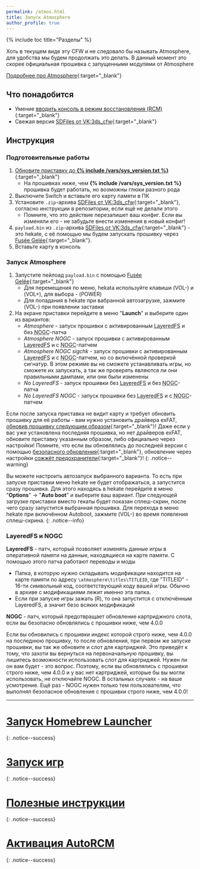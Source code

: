 ```yaml
---
permalink: /atmos.html
title: Запуск Atmosphere
author_profile: true
---
```

{% include toc title="Разделы" %}

Хоть в текущем виде эту CFW и не следовало бы называть Atmosphere, для удобства мы будем продолжать это делать. В данный момент это скорее официальная прошивка с запущенными модулями от Atmosphere

[Подробнее про Atmosphere](launch-cfw#atmosphere){:target="_blank"}

## Что понадобится 

* Умение [вводить консоль в режим восстановления (RCM)](fusee-gelee#%D1%87%D0%B0%D1%81%D1%82%D1%8C-i---%D0%B2%D1%85%D0%BE%D0%B4-%D0%B2-rcm){:target="_blank"}
* Свежая версия [SDFiles от VK:3ds_cfw](https://github.com/rashevskyv/switch/releases/latest){:target="_blank"}

## Инструкция

### Подготовительные работы 

1. [Обновите приставку до **{% include /vars/sys_version.txt %}**](update-to-latest){:target="_blank"}
	* На прошивках ниже, чем **{% include /vars/sys_version.txt %}** прошивка будет работать, но возможны глюки разного рода
1. Выключите Switch и вставьте его карту памяти в ПК 
1. Установите `.zip`-архива [SDFiles от VK:3ds_cfw](https://github.com/rashevskyv/switch/releases/latest){:target="_blank"}, согласно инструкции в репозитории, если ещё не делали этого
	* Помните, что это действие перезапишет ваш конфиг. Если вы изменяли его - не забудьте внести изменения в новый конфиг! 
1. `payload.bin` из `.zip`-архива [SDFiles от VK:3ds_cfw](https://github.com/rashevskyv/switch/releases/latest){:target="_blank"} - это hekate, с её помощью мы будем запускать прошивку через [Fusée Gelée](fusee-gelee){:target="_blank"}. 
1. Вставьте карту в консоль

### Запуск Atmosphere

1. Запустите пейлоад `payload.bin` с помощью [Fusée Gelée](fusee-gelee){:target="_blank"}
	* Для перемещения по меню, hekata используйте клавиши (VOL-) и (VOL+), для выбора - (POWER)
	* Для попадания в hekate при вабранной автозагрузке, зажмите (VOL-) при появлении заставки
1. На экране приставки перейдите в меню "**Launch**" и выберите один из вариантов:
	* *Atmosphere* - запуск прошивки с активированным <abbr title="Патч, который позволяет изменять данные игры в оперативной памяти на данные, находящиеся на карте памяти. С помощью этого патча работают переводы и моды. Подробнее в конце страницы">LayeredFS</abbr> и без <abbr title="Патч, который предотвращает обновление картриджного слота, если вы безопасно обновлялись с прошивки <4.0.0. Подробнее в конце страницы">NOGC</abbr>-патча
	* *Atmosphere NOGC* - запуск прошивки с активированным <abbr title="Патч, который позволяет изменять данные игры в оперативной памяти на данные, находящиеся на карте памяти. С помощью этого патча работают переводы и моды. Подробнее в конце страницы">LayeredFS</abbr> и с <abbr title="Патч, который предотвращает обновление картриджного слота, если вы безопасно обновлялись с прошивки <4.0.0. Подробнее в конце страницы">NOGC</abbr>-патчем
	* *Atmosphere NOGC sigchk* - запуск прошивки с активированным <abbr title="Патч, который позволяет изменять данные игры в оперативной памяти на данные, находящиеся на карте памяти. С помощью этого патча работают переводы и моды. Подробнее в конце страницы">LayeredFS</abbr> и с <abbr title="Патч, который предотвращает обновление картриджного слота, если вы безопасно обновлялись с прошивки <4.0.0. Подробнее в конце страницы">NOGC</abbr>-патчем, но со включённой проверкой сигнатур. В этом режиме вы не сможете устанавливать игры, но сможете их запускать, а так же проверять являются ли они правильными дампами, или они были изменены
	* *No LayeredFS* - запуск прошивки без <abbr title="Патч, который позволяет изменять данные игры в оперативной памяти на данные, находящиеся на карте памяти. С помощью этого патча работают переводы и моды. Подробнее в конце страницы">LayeredFS</abbr> и без <abbr title="Патч, который предотвращает обновление картриджного слота, если вы безопасно обновлялись с прошивки <4.0.0. Подробнее в конце страницы">NOGC</abbr>-патча
	* *No LayeredFS NOGC* - запуск прошивки без <abbr title="Патч, который позволяет изменять данные игры в оперативной памяти на данные, находящиеся на карте памяти. С помощью этого патча работают переводы и моды. Подробнее в конце страницы">LayeredFS</abbr> и с <abbr title="Патч, который предотвращает обновление картриджного слота, если вы безопасно обновлялись с прошивки <4.0.0. Подробнее в конце страницы">NOGC</abbr>-патчем

Если после запуска приставка не видит карту и требует обновить прошивку для её работы - вам нужно установить драйвера exFAT, [обновив прошивку следующим образом](update-to-latest){:target="_blank"}! Даже если у вас уже установлена последняя прошивка, но нет драйверов exFAT, обновите приставку указанным образом, либо официально через настройки! Помните, что если вы обновлялись до последней версии с помощью [безопасного обновления](update-to-latest){:target="_blank"}, обновление через настройки [сожжёт предохранители](update-to-latest#теоретическая-часть){:target="_blank"}! 
{: .notice--warning}

Вы можете настроить автозапуск выбранного варианта. То есть при запуске приставки меню hekate не будет отображаться, а запустится сразу прошивка. Для этого находясь в hekate перейдите в меню "**Options**" -> "**Auto boot**" и выберите ваш вариант. При следующей загрузке приставки вместо гекаты будет показан сплеш-скрин, после чего сразу запустится выбранная прошивка. Для перехода в меню hekate при включённом Autoboot, зажмите (VOL-) во время появления сплеш-скрина.
{: .notice--info}

### LayeredFS и NOGC

**LayeredFS** - патч, который позволяет изменять данные игры в оперативной памяти на данные, находящиеся на карте памяти. С помощью этого патча работают переводы и моды

* Папка, в которую нужно складывать модификации находится на карте памяти по адресу `\atmosphere\titles\TITLEID`, где "TITLEID" - 16-ти символьный код, соответствующий коду вашей игры. Обычно в архиве с модификациями лежит именно эта папка. 
* Если при запуске игры зажать (R), то она запустится с отключённым LayeredFS, а значит безо всяких модификаций

**NOGC** - патч, который предотвращает обновление картриджного слота, если вы безопасно обновлялись с прошивки ниже, чем 4.0.0

Если вы обновились с прошивки индекс которой строго ниже, чем 4.0.0 на последнюю прошивку, то после обновления, при первом же запуске прошивки, вы так же обновите  и слот для картриджей. Это приведёт к тому, что захоти вы вернуться на первоначальную прошивку, вы лишитесь возможности использовать слот для картриджей. Нужен ли он вам будет - это вопрос. Поэтому, если вы обновлялись с прошивки строго ниже, чем 4.0.0 и у вас нет картриджей, которые бы вы могли использовать, не отключайте NOGC. В остальных случаях - на ваше усмотрение. Ещё раз - NOGC нужен только тем пользователям, что выполнял безопасное обновление с прошивки строго ниже, чем 4.0.0!

___

# [Запуск Homebrew Launcher](launch-hbl)
{: .notice--success}
# [Запуск игр](games)
{: .notice--success}
# [Полезные инструкции](addons)
{: .notice--success}
# [Активация AutoRCM](autorcm)
{: .notice--success}